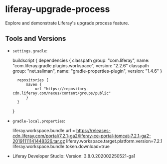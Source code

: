 # liferay-upgrade-process

Explore and demonstrate Liferay's upgrade process feature.

## Tools and Versions

* `settings.gradle`:

	buildscript {
		dependencies {
			classpath group: "com.liferay", name: "com.liferay.gradle.plugins.workspace", version: "2.2.6"
			classpath group: "net.saliman", name: "gradle-properties-plugin", version: "1.4.6"
		}
	
		repositories {
			maven {
				url "https://repository-cdn.liferay.com/nexus/content/groups/public"
			}
		}
	}

* `gradle-local.properties`:

	liferay.workspace.bundle.url = https://releases-cdn.liferay.com/portal/7.2.1-ga2/liferay-ce-portal-tomcat-7.2.1-ga2-20191111141448326.tar.gz
	liferay.workspace.target.platform.version=7.2.1
	liferay.workspace.bundle.token.download=true

* Liferay Developer Studio: Version: 3.8.0.202002250521-ga1
